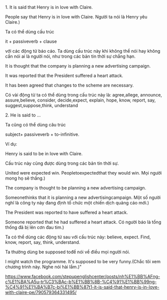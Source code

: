 1\. It is said that Henry is in love with Claire.

 People say that Henry is in love with Claire. Người ta nói là Henry yêu Claire.)

Ta có thể dùng cấu trúc

it + passiveverb + clause

với các động từ báo cáo. Ta dùng cấu trúc này khi không thể nói hay không cần nói ai là người nói, như trong các bản tin thời sự chẳng hạn.

It is thought that the company is planning a new advertising campaign.

It was reported that the President suffered a heart attack.

It has been agreed that changes to the scheme are necessary.

Có vài động từ ta có thể dùng trong cấu trúc này là: agree,allege, announce, assure,believe, consider, decide,expect, explain, hope, know, report, say, suggest,suppose,think, understand

2\. He is said to ...

Ta cũng có thể dùng câu trúc

subject+ passiveverb + to-infinitive.

Ví dụ:

Henry is said to be in love with Claire.

Cấu trúc này cũng được dùng trong các bản tin thời sự.

United were expected win.  Peopletoexpectedthat they would win. Mọi người mong họ sẽ thắng.)

The company is thought to be planning a new advertising campaign.

 Someonethinks that it is planning a new advertisingcampaign. Một số người nghĩ là công ty này đang định tổ chức một chiến dịch quảng cáo mới.)

The President was reported to have suffered a heart attack.

 Someone reported that he had suffered a heart attack. Có người báo là tổng thống đã bị lên cơn đau tim.)

Ta có thể dùng các động từ sau với cấu trúc này: believe, expect. Find, know, report, say, think, understand.

Ta thường dùng be supposed tođể nói về điều mọi người nói.

I might watch the programme. It's supposed to be very funny.(Chắc tôi xem chương trình này. Nghe nói hài lắm.)"


https://www.facebook.com/stepupenglishcenter/posts/nh%E1%BB%AFng-c%E1%BA%A5u-tr%C3%BAc-b%E1%BB%8B-%C4%91%E1%BB%99ng-%C4%91%E1%BA%B7c-bi%E1%BB%87t1-it-is-said-that-henry-is-in-love-with-claire-pe/790579364331495/